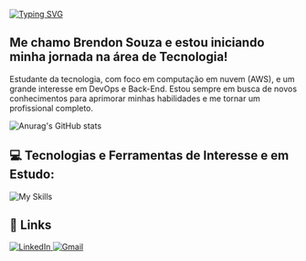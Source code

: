 [![Typing SVG](https://readme-typing-svg.herokuapp.com/?color=00BFFF&size=35&center=true&vCenter=true&width=1000&lines=Oi,+seja+bem-vindo+ao+meu+perfil!+:%29)](https://git.io/typing-svg)

## Me chamo Brendon Souza e estou iniciando minha jornada na área de Tecnologia!

Estudante da tecnologia, com foco em computação em nuvem (AWS), e um grande interesse em DevOps e Back-End. Estou sempre em busca de novos conhecimentos para aprimorar minhas habilidades e me tornar um profissional completo.

![Anurag's GitHub stats](https://github-readme-stats.vercel.app/api?username=brendonpereiradev&theme=github_dark&show_icons=true)

## 💻 Tecnologias e Ferramentas de Interesse e em Estudo:

![My Skills](https://skillicons.dev/icons?i=aws,linux,docker,kubernetes,python,java,git,github)


## 🔗 Links

<div align="left">
    <a href="https://www.linkedin.com/in/brendon-souza-128ba127a/">
        <img src="https://skillicons.dev/icons?i=linkedin" alt="LinkedIn">
    </a>
    <a href="mailto:brendonjb07@gmail.com">
        <img src="https://skillicons.dev/icons?i=gmail" alt="Gmail">
    </a>
</div>




